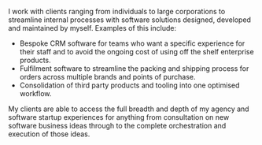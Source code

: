 I work with clients ranging from individuals to large corporations to streamline internal processes with software solutions designed, developed and maintained by myself. Examples of this include:

- Bespoke CRM software for teams who want a specific experience for their staff and to avoid the ongoing cost of using off the shelf enterprise products.
- Fulfilment software to streamline the packing and shipping process for orders across multiple brands and points of purchase.
- Consolidation of third party products and tooling into one optimised workflow.

My clients are able to access the full breadth and depth of my agency and software startup experiences for anything from consultation on new software business ideas through to the complete orchestration and execution of those ideas.
